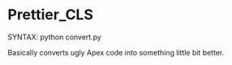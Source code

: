 # Prettier_CLS
SYNTAX: python convert.py <file name>

Basically converts ugly Apex code into something little bit better.
